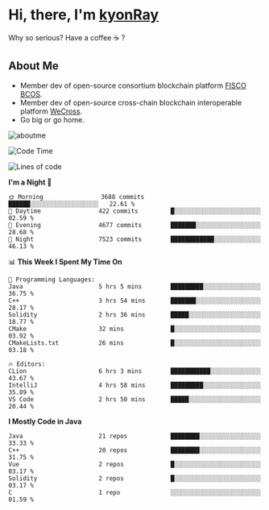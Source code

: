 # Hi, there, I'm [kyonRay](https://kyonRay.github.io)

Why so serious? Have a coffee ☕️ ?

## About Me

- Member dev of open-source consortium blockchain platform [FISCO BCOS](https://github.com/FISCO-BCOS).
- Member dev of open-source cross-chain blockchain interoperable platform [WeCross](https://github.com/WeBankBlockchain/WeCross).
- Go big or go home.

![aboutme](https://github-readme-stats.vercel.app/api?username=kyonRay&count_private=true&show_icons=true)

<!-- ![top-langs](https://github-readme-stats.vercel.app/api/top-langs/?username=kyonRay&layout=compact&hide=shell,html) -->

<!--START_SECTION:waka-->
![Code Time](http://img.shields.io/badge/Code%20Time-222%20hrs%2043%20mins-blue)

![Lines of code](https://img.shields.io/badge/From%20Hello%20World%20I%27ve%20Written-13.0%20million%20lines%20of%20code-blue)

**I'm a Night 🦉** 

```text
🌞 Morning                3688 commits        ██████░░░░░░░░░░░░░░░░░░░   22.61 % 
🌆 Daytime                422 commits         █░░░░░░░░░░░░░░░░░░░░░░░░   02.59 % 
🌃 Evening                4677 commits        ███████░░░░░░░░░░░░░░░░░░   28.68 % 
🌙 Night                  7523 commits        ████████████░░░░░░░░░░░░░   46.13 % 
```


📊 **This Week I Spent My Time On** 

```text
💬 Programming Languages: 
Java                     5 hrs 5 mins        █████████░░░░░░░░░░░░░░░░   36.75 % 
C++                      3 hrs 54 mins       ███████░░░░░░░░░░░░░░░░░░   28.17 % 
Solidity                 2 hrs 36 mins       █████░░░░░░░░░░░░░░░░░░░░   18.77 % 
CMake                    32 mins             █░░░░░░░░░░░░░░░░░░░░░░░░   03.92 % 
CMakeLists.txt           26 mins             █░░░░░░░░░░░░░░░░░░░░░░░░   03.18 % 

🔥 Editors: 
CLion                    6 hrs 3 mins        ███████████░░░░░░░░░░░░░░   43.67 % 
IntelliJ                 4 hrs 58 mins       █████████░░░░░░░░░░░░░░░░   35.89 % 
VS Code                  2 hrs 50 mins       █████░░░░░░░░░░░░░░░░░░░░   20.44 % 
```

**I Mostly Code in Java** 

```text
Java                     21 repos            ████████░░░░░░░░░░░░░░░░░   33.33 % 
C++                      20 repos            ████████░░░░░░░░░░░░░░░░░   31.75 % 
Vue                      2 repos             █░░░░░░░░░░░░░░░░░░░░░░░░   03.17 % 
Solidity                 2 repos             █░░░░░░░░░░░░░░░░░░░░░░░░   03.17 % 
C                        1 repo              ░░░░░░░░░░░░░░░░░░░░░░░░░   01.59 % 
```




<!--END_SECTION:waka-->
